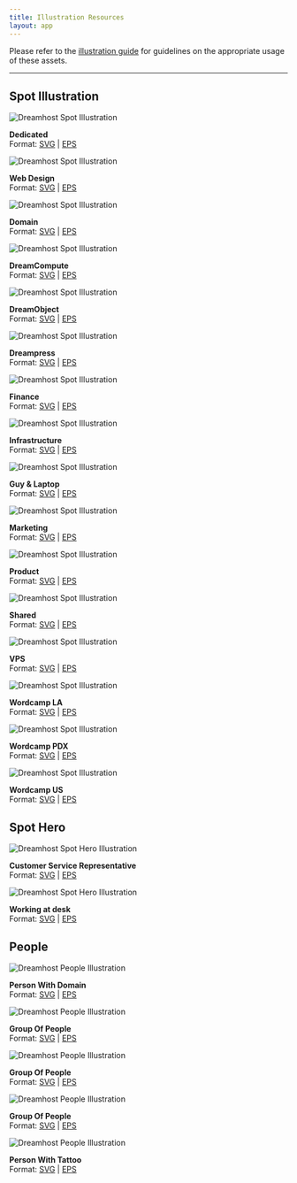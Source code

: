 ```yaml
---
title: Illustration Resources
layout: app
---
```


<p class="t-4">Please refer to the <a href="{{site.baseurl}}/illustrations/guidelines/">illustration guide</a> for guidelines on the appropriate usage of these assets.</p>

<hr />

<div class="u-clearfix">
	<h2 class="m-bottom-2">Spot Illustration</h2>
	<div class="g-1_4">
		<img class="m-bottom-0 p-bottom-0" src="{{site.baseurl}}/assets/images/illustration/resource/spot/s-ill-dedicated.svg" alt="Dreamhost Spot Illustration" />
		<p class="p-2 bg-c-g100 t-center"><strong>Dedicated</strong><br /> Format: <a href="{{site.baseurl}}/assets/images/illustration/resource/spot/s-ill-dedicated.svg" download>SVG</a> | <a href="{{site.baseurl}}/assets/images/illustration/resource/spot/s-ill-dedicated.eps" download>EPS</a></p>
	</div>
	<div class="g-1_4">
		<img class="m-bottom-0 p-bottom-0" src="{{site.baseurl}}/assets/images/illustration/resource/spot/s-ill-design.svg" alt="Dreamhost Spot Illustration" />
		<p class="p-2 bg-c-g100 t-center"><strong>Web Design</strong><br /> Format: <a href="{{site.baseurl}}/assets/images/illustration/resource/spot/s-ill-design.svg" download>SVG</a> | <a href="{{site.baseurl}}/assets/images/illustration/resource/spot/s-ill-design.eps" download>EPS</a></p>
	</div>
	<div class="g-1_4">
		<img class="m-bottom-0 p-bottom-0" src="{{site.baseurl}}/assets/images/illustration/resource/spot/s-ill-domain.svg" alt="Dreamhost Spot Illustration" />
		<p class="p-2 bg-c-g100 t-center"><strong>Domain</strong><br /> Format: <a href="{{site.baseurl}}/assets/images/illustration/resource/spot/s-ill-domain.svg" download>SVG</a> | <a href="{{site.baseurl}}/assets/images/illustration/resource/spot/s-ill-domain.eps" download>EPS</a></p>
	</div>
	<div class="g-1_4">
		<img class="m-bottom-0 p-bottom-0" src="{{site.baseurl}}/assets/images/illustration/resource/spot/s-ill-dreamcompute.svg" alt="Dreamhost Spot Illustration" />
		<p class="p-2 bg-c-g100 t-center"><strong>DreamCompute</strong><br /> Format: <a href="{{site.baseurl}}/assets/images/illustration/resource/spot/s-ill-dreamcompute.svg" download>SVG</a> | <a href="{{site.baseurl}}/assets/images/illustration/resource/spot/s-ill-dreamcompute.eps" download>EPS</a></p>
	</div>
</div>
<div class="u-clearfix">
	<div class="g-1_4">
		<img class="m-bottom-0 p-bottom-0" src="{{site.baseurl}}/assets/images/illustration/resource/spot/s-ill-dreamobject.svg" alt="Dreamhost Spot Illustration" />
		<p class="p-2 bg-c-g100 t-center"><strong>DreamObject</strong><br /> Format: <a href="{{site.baseurl}}/assets/images/illustration/resource/spot/s-ill-dreamobject.svg" download>SVG</a> | <a href="{{site.baseurl}}/assets/images/illustration/resource/spot/s-ill-dreamobject.eps" download>EPS</a></p>
	</div>
	<div class="g-1_4">
		<img class="m-bottom-0 p-bottom-0" src="{{site.baseurl}}/assets/images/illustration/resource/spot/s-ill-dreampress.svg" alt="Dreamhost Spot Illustration" />
		<p class="p-2 bg-c-g100 t-center"><strong>Dreampress</strong><br /> Format: <a href="{{site.baseurl}}/assets/images/illustration/resource/spot/s-ill-dreampress.svg" download>SVG</a> | <a href="{{site.baseurl}}/assets/images/illustration/resource/spot/s-ill-dreampress.eps" download>EPS</a></p>
	</div>
	<div class="g-1_4">
		<img class="m-bottom-0 p-bottom-0" src="{{site.baseurl}}/assets/images/illustration/resource/spot/s-ill-finance.svg" alt="Dreamhost Spot Illustration" />
		<p class="p-2 bg-c-g100 t-center"><strong>Finance</strong><br /> Format: <a href="{{site.baseurl}}/assets/images/illustration/resource/spot/s-ill-finance.svg" download>SVG</a> | <a href="{{site.baseurl}}/assets/images/illustration/resource/spot/s-ill-finance.eps" download>EPS</a></p>
	</div>
	<div class="g-1_4">
		<img class="m-bottom-0 p-bottom-0" src="{{site.baseurl}}/assets/images/illustration/resource/spot/s-ill-infrastructure.svg" alt="Dreamhost Spot Illustration" />
		<p class="p-2 bg-c-g100 t-center"><strong>Infrastructure</strong><br /> Format: <a href="{{site.baseurl}}/assets/images/illustration/resource/spot/s-ill-infrastructure.svg" download>SVG</a> | <a href="{{site.baseurl}}/assets/images/illustration/resource/spot/s-ill-infrastructure.eps" download>EPS</a></p>
	</div>
</div>
<div class="u-clearfix">
	<div class="g-1_4">
		<img class="m-bottom-0 p-bottom-0" src="{{site.baseurl}}/assets/images/illustration/resource/spot/s-ill-laptop.svg" alt="Dreamhost Spot Illustration" />
		<p class="p-2 bg-c-g100 t-center"><strong>Guy &amp; Laptop</strong><br /> Format: <a href="{{site.baseurl}}/assets/images/illustration/resource/spot/s-ill-laptop.svg" download>SVG</a> | <a href="{{site.baseurl}}/assets/images/illustration/resource/spot/s-ill-laptop.eps" download>EPS</a></p>
	</div>
	<div class="g-1_4">
		<img class="m-bottom-0 p-bottom-0" src="{{site.baseurl}}/assets/images/illustration/resource/spot/s-ill-marketing.svg" alt="Dreamhost Spot Illustration" />
		<p class="p-2 bg-c-g100 t-center"><strong>Marketing</strong><br /> Format: <a href="{{site.baseurl}}/assets/images/illustration/resource/spot/s-ill-marketing.svg" download>SVG</a> | <a href="{{site.baseurl}}/assets/images/illustration/resource/spot/s-ill-marketing.eps" download>EPS</a></p>
	</div>
	<div class="g-1_4">
		<img class="m-bottom-0 p-bottom-0" src="{{site.baseurl}}/assets/images/illustration/resource/spot/s-ill-product.svg" alt="Dreamhost Spot Illustration" />
		<p class="p-2 bg-c-g100 t-center"><strong>Product</strong><br /> Format: <a href="{{site.baseurl}}/assets/images/illustration/resource/spot/s-ill-product.svg" download>SVG</a> | <a href="{{site.baseurl}}/assets/images/illustration/resource/spot/s-ill-product.eps" download>EPS</a></p>
	</div>
	<div class="g-1_4">
		<img class="m-bottom-0 p-bottom-0" src="{{site.baseurl}}/assets/images/illustration/resource/spot/s-ill-shared.svg" alt="Dreamhost Spot Illustration" />
		<p class="p-2 bg-c-g100 t-center"><strong>Shared</strong><br /> Format: <a href="{{site.baseurl}}/assets/images/illustration/resource/spot/s-ill-shared.svg" download>SVG</a> | <a href="{{site.baseurl}}/assets/images/illustration/resource/spot/s-ill-shared.eps" download>EPS</a></p>
	</div>
</div>
<div class="u-clearfix">
	<div class="g-1_4">
		<img class="m-bottom-0 p-bottom-0" src="{{site.baseurl}}/assets/images/illustration/resource/spot/s-ill-vps.svg" alt="Dreamhost Spot Illustration" />
		<p class="p-2 bg-c-g100 t-center"><strong>VPS</strong><br /> Format: <a href="{{site.baseurl}}/assets/images/illustration/resource/spot/s-ill-vps.svg" download>SVG</a> | <a href="{{site.baseurl}}/assets/images/illustration/resource/spot/s-ill-vps.eps" download>EPS</a></p>
	</div>
	<div class="g-1_4">
		<img class="m-bottom-0 p-bottom-0" src="{{site.baseurl}}/assets/images/illustration/resource/spot/s-ill-wordcamp-los-angeles.svg" alt="Dreamhost Spot Illustration" />
		<p class="p-2 bg-c-g100 t-center"><strong>Wordcamp LA</strong><br /> Format: <a href="{{site.baseurl}}/assets/images/illustration/resource/spot/s-ill-wordcamp-los-angeles.svg" download>SVG</a> | <a href="{{site.baseurl}}/assets/images/illustration/resource/spot/s-ill-wordcamp-los-angeles.eps" download>EPS</a></p>
	</div>
	<div class="g-1_4">
		<img class="m-bottom-0 p-bottom-0" src="{{site.baseurl}}/assets/images/illustration/resource/spot/s-ill-wordcamp-pdx.svg" alt="Dreamhost Spot Illustration" />
		<p class="p-2 bg-c-g100 t-center"><strong>Wordcamp PDX</strong><br /> Format: <a href="{{site.baseurl}}/assets/images/illustration/resource/spot/s-ill-wordcamp-pdx.svg" download>SVG</a> | <a href="{{site.baseurl}}/assets/images/illustration/resource/spot/s-ill-wordcamp-pdx.eps" download>EPS</a></p>
	</div>
	<div class="g-1_4">
		<img class="m-bottom-0 p-bottom-0" src="{{site.baseurl}}/assets/images/illustration/resource/spot/s-ill-wordcamp-us-nashville.svg" alt="Dreamhost Spot Illustration" />
		<p class="p-2 bg-c-g100 t-center"><strong>Wordcamp US</strong><br /> Format: <a href="{{site.baseurl}}/assets/images/illustration/resource/spot/s-ill-wordcamp-us-nashville.svg" download>SVG</a> | <a href="{{site.baseurl}}/assets/images/illustration/resource/spot/s-ill-wordcamp-us-nashville.eps" download>EPS</a></p>
	</div>
</div>



<div class="u-clearfix">
<h2 class="m-top-4 m-bottom-2">Spot Hero</h2>
<div class="g-1_2">
	<img class="m-bottom-0 p-bottom-0" src="{{site.baseurl}}/assets/images/illustration/resource/hero/s-h-ill-customer-service.svg" alt="Dreamhost Spot Hero Illustration" />
	<p class="p-2 bg-c-g100 t-center"><strong>Customer Service Representative</strong><br /> Format: <a href="{{site.baseurl}}/assets/images/illustration/resource/hero/s-h-ill-customer-service.svg" download>SVG</a> | <a href="{{site.baseurl}}/assets/images/illustration/resource/hero/s-h-ill-customer-service.eps" download>EPS</a></p>
</div>
<div class="g-1_2">
	<img class="m-bottom-0 p-bottom-0" src="{{site.baseurl}}/assets/images/illustration/resource/hero/s-h-ill-atdesk.svg" alt="Dreamhost Spot Hero Illustration" />
	<p class="p-2 bg-c-g100 t-center"><strong>Working at desk</strong><br /> Format: <a href="{{site.baseurl}}/assets/images/illustration/resource/hero/s-h-ill-atdesk.svg" download>SVG</a> | <a href="{{site.baseurl}}/assets/images/illustration/resource/hero/s-h-ill-atdesk.eps" download>EPS</a></p>
</div>
</div>

<div class="u-clearfix">
	<h2 class="m-top-4 m-bottom-2">People</h2>
	<div class="g-1_4">
		<img class="m-bottom-0 p-bottom-0" src="{{site.baseurl}}/assets/images/illustration/resource/people/p-ill-domain.svg" alt="Dreamhost People Illustration" />
		<p class="p-2 bg-c-g100 t-center"><strong>Person With Domain</strong><br /> Format: <a href="{{site.baseurl}}/assets/images/illustration/resource/people/p-ill-domain.svg" download>SVG</a> | <a href="{{site.baseurl}}/assets/images/illustration/resource/people/p-ill-domain.eps" download>EPS</a></p>
	</div>
	<div class="g-1_4">
		<img class="m-bottom-0 p-bottom-0" src="{{site.baseurl}}/assets/images/illustration/resource/people/p-ill-g1.svg" alt="Dreamhost People Illustration" />
		<p class="p-2 bg-c-g100 t-center"><strong>Group Of People</strong><br /> Format: <a href="{{site.baseurl}}/assets/images/illustration/resource/people/p-ill-g1.svg" download>SVG</a> | <a href="{{site.baseurl}}/assets/images/illustration/resource/people/p-ill-g1.eps" download>EPS</a></p>
	</div>
	<div class="g-1_4">
		<img class="m-bottom-0 p-bottom-0" src="{{site.baseurl}}/assets/images/illustration/resource/people/p-ill-g2.svg" alt="Dreamhost People Illustration" />
		<p class="p-2 bg-c-g100 t-center"><strong>Group Of People</strong><br /> Format: <a href="{{site.baseurl}}/assets/images/illustration/resource/people/p-ill-g2.svg" download>SVG</a> | <a href="{{site.baseurl}}/assets/images/illustration/resource/people/p-ill-g2.eps" download>EPS</a></p>
	</div>
	<div class="g-1_4">
		<img class="m-bottom-0 p-bottom-0" src="{{site.baseurl}}/assets/images/illustration/resource/people/p-ill-g3.svg" alt="Dreamhost People Illustration" />
		<p class="p-2 bg-c-g100 t-center"><strong>Group Of People</strong><br /> Format: <a href="{{site.baseurl}}/assets/images/illustration/resource/people/p-ill-g3.svg" download>SVG</a> | <a href="{{site.baseurl}}/assets/images/illustration/resource/people/p-ill-g3.eps" download>EPS</a></p>
	</div>
</div>
<div class="u-clearfix">
	<div class="g-1_4">
		<img class="m-bottom-0 p-bottom-0" src="{{site.baseurl}}/assets/images/illustration/resource/people/p-ill-w-tattoo.svg" alt="Dreamhost People Illustration" />
		<p class="p-2 bg-c-g100 t-center"><strong>Person With Tattoo</strong><br /> Format: <a href="{{site.baseurl}}/assets/images/illustration/resource/people/p-ill-w-tattoo.svg" download>SVG</a> | <a href="{{site.baseurl}}/assets/images/illustration/resource/people/p-ill-w-tattoo.eps" download>EPS</a></p>
	</div>
</div>